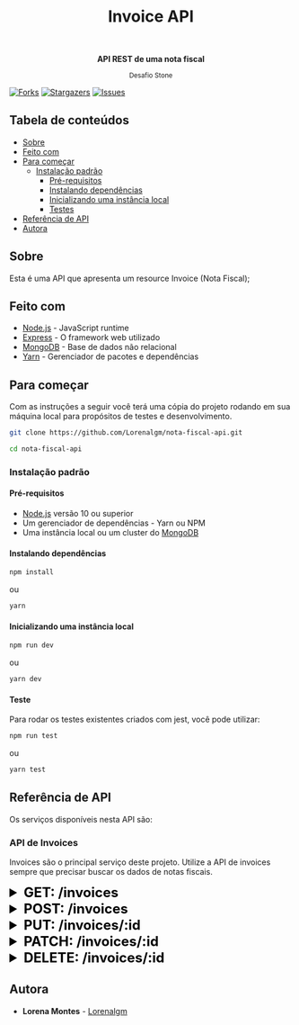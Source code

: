 
<div align="center">
  <h1>Invoice API</h1>
  <br>
  <p><b>API REST de uma nota fiscal</b></p>
  <sub>Desafio Stone</sub>
  <br>
</div>

[![Forks][forks-shield]][forks-url]
[![Stargazers][stars-shield]][stars-url]
[![Issues][issues-shield]][issues-url]

## Tabela de conteúdos

- [Sobre](#sobre)
- [Feito com](#feito-com)
- [Para começar](#para-começar)
  - [Instalação padrão](#instalação-padrão)
    - [Pré-requisitos](#pré-requisitos)
    - [Instalando dependências](#instalando-dependências)
    - [Inicializando uma instância local](#inicializando-uma-instância-local)
    - [Testes](#testes)
- [Referência de API](#referência-de-api)
- [Autora](#autora)

## Sobre

Esta é uma API que apresenta um resource Invoice (Nota Fiscal);

## Feito com

- [Node.js](https://nodejs.org/pt-br/) - JavaScript runtime
- [Express](https://expressjs.com/pt-br/) - O framework web utilizado
- [MongoDB](https://www.mongodb.com/) - Base de dados não relacional
- [Yarn](https://yarnpkg.com/) - Gerenciador de pacotes e dependências

## Para começar

Com as instruções a seguir você terá uma cópia do projeto rodando em sua máquina local para propósitos de testes e desenvolvimento.

```bash
git clone https://github.com/Lorenalgm/nota-fiscal-api.git

cd nota-fiscal-api
```

### Instalação padrão

#### Pré-requisitos

- [Node.js](https://nodejs.org/pt-br/) versão 10 ou superior
- Um gerenciador de dependências - Yarn ou NPM
- Uma instância local ou um cluster do [MongoDB](https://www.mongodb.com/)

#### Instalando dependências

```bash
npm install
```

ou

```bash
yarn
```

#### Inicializando uma instância local

```bash
npm run dev
```

ou

```bash
yarn dev
```

#### Teste

Para rodar os testes existentes criados com jest, você pode utilizar:
```bash
npm run test
```

ou

```bash
yarn test
```


## Referência de API

Os serviços disponíveis nesta API são:

### API de Invoices

Invoices são o principal serviço deste projeto. Utilize a API de invoices sempre que precisar buscar os dados de notas fiscais.

<!-- Listagem de notas fiscais -->

<details>
<summary style="font-size:24px;color:black"><b>GET: /invoices</b></summary>

#### Função

Listar todos as notas;

#### Requisição
**Parâmetros**
| Parâmetro | Descrição | Tipo de Parâmetro | Tipo de dado | Obrigatório |
|-----------|-----------|-------------------|--------------|------------|
| `order` | Ordernação | `query` | `String` | Não |
| `month` | Mês | `query` | `Number` | Não |
| `year` | Ano | `query` | `Number` | Não |
| `docs` | Documentação | `query` | `String` | Não |
| `page` | Página | `query` | `Number` | Não |

**URL de Requisição**

> https://invoices-api-stone.herokuapp.com/invoices

Retorna um Array dos objetos de invoices.

#### Exemplo de resposta

```
[
   {
    "_id": "604161528d7ad96acc424902",
    "ReferenceMonth": 3,
    "ReferenceYear": 2021,
    "Document": "2",
    "Description": "Mensalidade Escolar",
    "Amount": 500,
    "IsActive": true,
    "DeactivatedAt": null,
    "createdAt": "2021-03-04T22:38:10.720Z",
    "updatedAt": "2021-03-04T22:38:10.720Z",
    "__v": 0
  }
  {...},
  {...}
]
```

</details>

<details>
<summary style="font-size:24px;color:black"><b>POST: /invoices</b></summary>

#### Função

Crie novas notas fiscais;

#### Requisição
**Body**
```
{
	"ReferenceMonth": "01",
	"ReferenceYear": "2018",
	"Document": "3",
	"Description": "Plano de saúde",
	"Amount": 200
}
```
**URL de Requisição**

> https://invoices-api-stone.herokuapp.com/invoices

</details>

<details>
<summary style="font-size:24px;color:black"><b>PUT: /invoices/:id</b></summary>

#### Função

Edita notas fiscais existentes;

#### Requisição
**Body**
```
{
	"ReferenceMonth": "01",
	"ReferenceYear": "2018",
	"Document": "3",
	"Description": "Plano de saúde",
	"Amount": 200
}
```

**URL de Requisição**

> https://invoices-api-stone.herokuapp.com/invoices

</details>

<details>
<summary style="font-size:24px;color:black"><b>PATCH: /invoices/:id</b></summary>

#### Função

Edita informações específicas de notas fiscais existentes;

#### Requisição
**Body**
```
{
	"ReferenceMonth": "03",
}
```

**URL de Requisição**

> https://invoices-api-stone.herokuapp.com/invoices

</details>

<details>
<summary style="font-size:24px;color:black"><b>DELETE: /invoices/:id</b></summary>

#### Função

Irá desativar e remover da listagem uma nota fiscal;

#### Requisição
**Body**

**URL de Requisição**

> https://invoices-api-stone.herokuapp.com/invoices

</details>

## Autora

- **Lorena Montes** - [Lorenalgm](https://github.com/Lorenalgm)

[forks-shield]: https://img.shields.io/github/forks/Lorenalgm/nota-fiscal-api.svg?style=flat-square
[forks-url]: https://github.com/Lorenalgm/nota-fiscal-api/network/members
[stars-shield]: https://img.shields.io/github/stars/Lorenalgm/nota-fiscal-api.svg?style=flat-square
[stars-url]: https://github.com/Lorenalgm/nota-fiscal-api/stargazers
[issues-shield]: https://img.shields.io/github/issues/Lorenalgm/nota-fiscal-api.svg?style=flat-square
[issues-url]: https://github.com/Lorenalgm/nota-fiscal-api/issues

